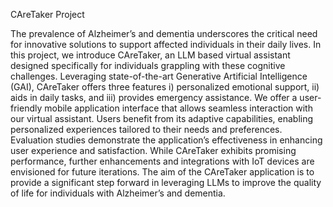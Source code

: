 CAreTaker Project

The prevalence of Alzheimer’s and dementia underscores the critical need for innovative solutions to support affected individuals in their daily lives. 
In this project, we introduce CAreTaker, an LLM based virtual assistant designed specifically for individuals grappling with these cognitive challenges. 
Leveraging state-of-the-art Generative Artificial Intelligence (GAI), CAreTaker offers three features 
i) personalized emotional support, 
ii) aids in daily tasks, and 
iii) provides emergency assistance. 
We offer a user-friendly mobile application interface that allows seamless interaction with our virtual assistant. 
Users benefit from its adaptive capabilities, enabling personalized experiences tailored to their needs and preferences. 
Evaluation studies demonstrate the application’s effectiveness in enhancing user experience and satisfaction. 
While CAreTaker exhibits promising performance, further enhancements and integrations with IoT devices are envisioned for future iterations. 
The aim of the CAreTaker application is to provide a significant step forward in leveraging LLMs to improve the quality of life for individuals with Alzheimer’s and dementia.
